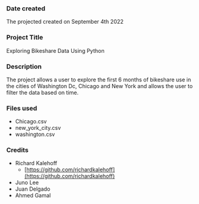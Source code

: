 

### Date created
The projected created on September 4th 2022

### Project Title
Exploring Bikeshare Data Using Python

### Description
The project allows a user to explore the first 6 months of bikeshare use in the cities of Washington Dc, Chicago and New York and allows the user to filter the data based on time.

### Files used
* Chicago.csv
* new_york_city.csv
* washington.csv

### Credits
* Richard Kalehoff
    - [https://github.com/richardkalehoff](https://github.com/richardkalehoff)
* Juno Lee
* Juan Delgado
* Ahmed Gamal   
